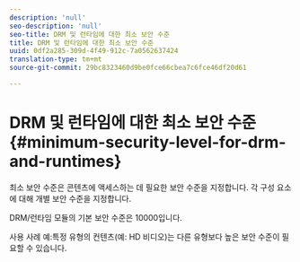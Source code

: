 ```yaml
---
description: 'null'
seo-description: 'null'
seo-title: DRM 및 런타임에 대한 최소 보안 수준
title: DRM 및 런타임에 대한 최소 보안 수준
uuid: 0df2a285-309d-4f49-912c-7a0562637424
translation-type: tm+mt
source-git-commit: 29bc8323460d9be0fce66cbea7c6fce46df20d61

---
```



# DRM 및 런타임에 대한 최소 보안 수준{#minimum-security-level-for-drm-and-runtimes}

최소 보안 수준은 콘텐츠에 액세스하는 데 필요한 보안 수준을 지정합니다. 각 구성 요소에 대해 개별 보안 수준을 지정합니다.

DRM/런타임 모듈의 기본 보안 수준은 10000입니다.

사용 사례 예:특정 유형의 컨텐츠(예: HD 비디오)는 다른 유형보다 높은 보안 수준이 필요할 수 있습니다.
